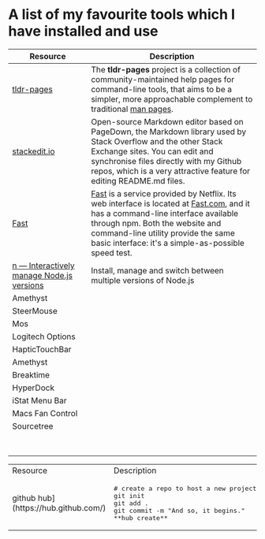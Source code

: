# A list of my favourite tools which I have installed and use

| Resource | Description |
|--|--|
| [tldr-pages](https://github.com/tldr-pages/tldr) | The **tldr-pages** project is a collection of community-maintained help pages for command-line tools, that aims to be a simpler, more approachable complement to traditional [man pages](https://en.wikipedia.org/wiki/Man_page). |
| [stackedit.io](https://stackedit.io/) | Open-source Markdown editor based on PageDown, the Markdown library used by Stack Overflow and the other Stack Exchange sites. You can edit and synchronise files directly with my Github repos, which is a very attractive feature for editing README.md files. |
| [Fast](https://github.com/sindresorhus/fast-cli) | [Fast](https://github.com/sindresorhus/fast-cli)  is a service provided by Netflix. Its web interface is located at  [Fast.com](https://fast.com/), and it has a command-line interface available through npm. Both the website and command-line utility provide the same basic interface: it's a simple-as-possible speed test. |
| [n — Interactively manage Node.js versions](https://github.com/tj/n) | Install, manage and switch between multiple versions of Node.js | 
| Amethyst ||
| SteerMouse ||
| Mos ||
| Logitech Options ||
| HapticTouchBar ||
| Amethyst ||
| Breaktime ||
| HyperDock ||
| iStat Menu Bar ||
| Macs Fan Control ||
| Sourcetree ||
|  <br/><br/>|

<table>
<tr><td>Resource </td><td>Description</td></tr>
<tr><td> 
github hub](https://hub.github.com/) 
</td><td>
<pre>
# create a repo to host a new project on GitHub
git init
git add .
git commit -m "And so, it begins."
**hub create**
</pre>
</td></tr>

</table>



<!--stackedit_data:
eyJoaXN0b3J5IjpbLTEzODMxMTU0MjgsMTA0NDM3OTU3MSwtND
IxNTA0ODQ1LC0xNDgyODY2NTE5LDE2NDU4ODk0NTMsLTIwMjk1
NDI5MzksLTE4NzI1ODM3MTAsLTE5MDAyNzA3MDMsLTI3NDAxND
U4OCw1OTk0MTI1NzYsNTAzOTAwMjkyXX0=
-->